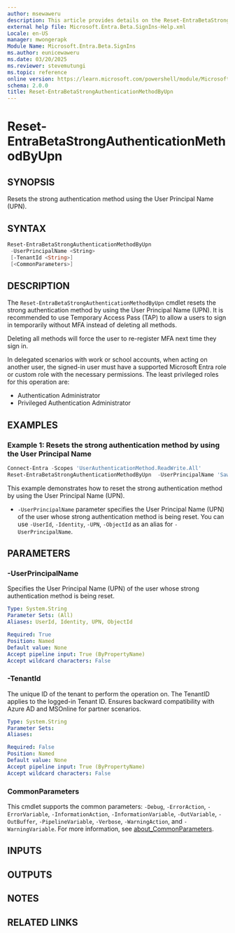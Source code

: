 ```yaml
---
author: msewaweru
description: This article provides details on the Reset-EntraBetaStrongAuthenticationMethodByUpn command.
external help file: Microsoft.Entra.Beta.SignIns-Help.xml
Locale: en-US
manager: mwongerapk
Module Name: Microsoft.Entra.Beta.SignIns
ms.author: eunicewaweru
ms.date: 03/20/2025
ms.reviewer: stevemutungi
ms.topic: reference
online version: https://learn.microsoft.com/powershell/module/Microsoft.Entra.Beta/Reset-EntraBetaStrongAuthenticationMethodByUpn
schema: 2.0.0
title: Reset-EntraBetaStrongAuthenticationMethodByUpn
---
```


# Reset-EntraBetaStrongAuthenticationMethodByUpn

## SYNOPSIS

Resets the strong authentication method using the User Principal Name (UPN).

## SYNTAX

```powershell
Reset-EntraBetaStrongAuthenticationMethodByUpn
 -UserPrincipalName <String>
 [-TenantId <String>]
 [<CommonParameters>]
```

## DESCRIPTION

The `Reset-EntraBetaStrongAuthenticationMethodByUpn` cmdlet resets the strong authentication method by using the User Principal Name (UPN). It is recommended to use Temporary Access Pass (TAP) to allow a users to sign in temporarily without MFA instead of deleting all methods.

Deleting all methods will force the user to re-register MFA next time they sign in.

In delegated scenarios with work or school accounts, when acting on another user, the signed-in user must have a supported Microsoft Entra role or custom role with the necessary permissions. The least privileged roles for this operation are:

- Authentication Administrator  
- Privileged Authentication Administrator

## EXAMPLES

### Example 1: Resets the strong authentication method by using the User Principal Name

```powershell
Connect-Entra -Scopes 'UserAuthenticationMethod.ReadWrite.All'
Reset-EntraBetaStrongAuthenticationMethodByUpn  -UserPrincipalName 'SawyerM@contoso.com'
```

This example demonstrates how to reset the strong authentication method by using the User Principal Name (UPN).

- `-UserPrincipalName` parameter specifies the User Principal Name (UPN) of the user whose strong authentication method is being reset. You can use `-UserId`, `-Identity`, `-UPN`, `-ObjectId` as an alias for `-UserPrincipalName`.

## PARAMETERS

### -UserPrincipalName

Specifies the User Principal Name (UPN) of the user whose strong authentication method is being reset.

```yaml
Type: System.String
Parameter Sets: (All)
Aliases: UserId, Identity, UPN, ObjectId

Required: True
Position: Named
Default value: None
Accept pipeline input: True (ByPropertyName)
Accept wildcard characters: False
```

### -TenantId

The unique ID of the tenant to perform the operation on. The TenantID applies to the logged-in Tenant ID. Ensures backward compatibility with Azure AD and MSOnline for partner scenarios.

```yaml
Type: System.String
Parameter Sets: 
Aliases:

Required: False
Position: Named
Default value: None
Accept pipeline input: True (ByPropertyName)
Accept wildcard characters: False
```

### CommonParameters

This cmdlet supports the common parameters: `-Debug`, `-ErrorAction`, `-ErrorVariable`, `-InformationAction`, `-InformationVariable`, `-OutVariable`, `-OutBuffer`, `-PipelineVariable`, `-Verbose`, `-WarningAction`, and `-WarningVariable`. For more information, see [about_CommonParameters](https://go.microsoft.com/fwlink/?LinkID=113216).

## INPUTS

## OUTPUTS

## NOTES

## RELATED LINKS
